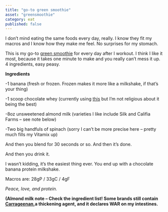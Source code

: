 ```yaml
---
title: "go-to green smoothie"
asset: "greensmoothie" 
category: eat
published: false
---
```


I don’t mind eating the same foods every day, really. I know they fit my macros and I know how they make me feel. No surprises for my stomach.

This is my go-to [green smoothie](https://www.instagram.com/p/7vClNQIIoB/?taken-by=sarahkay_3) for every day after I workout. I think I like it most, because it takes one minute to make and you really can’t mess it up. 4 ingredients, easy peasy. 

**Ingredients**

-1 banana (fresh or frozen. Frozen makes it more like a milkshake, if that’s your thing)

-1 scoop chocolate whey (currently using [this]( http://www.amazon.com/Optimum-Nutrition-Standard-Double-Chocolate/dp/B000QSNYGI) but I’m not religious about it being the best)

-8oz unsweetened almond milk (varieties I like include Silk and Califia Farms – see note below)

-Two big handfuls of spinach (sorry I can’t be more precise here – pretty much fills my Vitamix up)


And then you blend for 30 seconds or so. And then it’s done.

And then you drink it.

I wasn’t kidding, it’s the easiest thing ever. You end up with a chocolate banana protein milkshake.

Macros are: 28gP / 33gC / 4gF

_Peace, love, and protein._

**(Almond milk note – Check the ingredient list! Some brands still contain [Carrageenan]( http://wellnessmama.com/2925/what-is-carrageenan/),a thickening agent, and it declares WAR on my intestines.**
